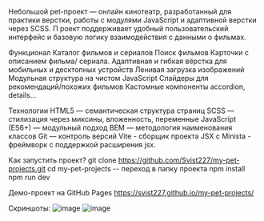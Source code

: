 Небольшой pet-проект — онлайн кинотеатр, разработанный для практики верстки,
работы с модулями JavaScript и адаптивной верстки через SCSS. П
роект поддерживает удобный пользовательский интерфейс и базовую логику взаимодействия с данными о фильмах.

Функционал
Каталог фильмов и сериалов
Поиск фильмов
Карточки с описанием фильма/ сериала.
Адаптивная и гибкая вёрстка для мобильных и десктопных устройств
Ленивая загрузка изображений
Модульная структура на чистом JavaScript
Слайдеры для рекомендаций/похожих фильмов
Кастомные компоненты accordion, details...

Технологии
HTML5 — семантическая структура страниц
SCSS — стилизация через миксины, вложенность, переменные
JavaScript (ES6+) — модульный подход
BEM — методология наименования классов
Git — контроль версий
Vite - сборщик проекта
JSX с Minista - фреймворк с поддержкой расширения jsx.

Как запустить проект?
git clone  https://github.com/Svist227/my-pet-projects.git
cd my-pet-projects -- переход в папку проекта
npm install
npm run dev

Демо-проект на GitHub Pages
https://svist227.github.io/my-pet-projects/


Скриншоты: 
![image](https://github.com/user-attachments/assets/5979a92f-1e3d-45c8-bdb2-14738d5f29ac)
![image](https://github.com/user-attachments/assets/5011136a-dde4-4ed7-a941-505c906b5524)

